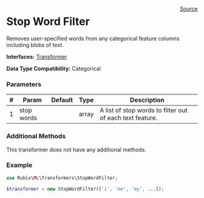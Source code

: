 <span style="float:right;"><a href="https://github.com/RubixML/RubixML/blob/master/src/Transformers/StopWordFilter.php">Source</a></span>

# Stop Word Filter
Removes user-specified words from any categorical feature columns including blobs of text.

**Interfaces:** [Transformer](api.md#transformer)

**Data Type Compatibility:** Categorical

### Parameters
| # | Param | Default | Type | Description |
|---|---|---|---|---|
| 1 | stop words | | array | A list of stop words to filter out of each text feature. |

### Additional Methods
This transformer does not have any additional methods.

### Example
```php
use Rubix\ML\Transformers\StopWordFilter;

$transformer = new StopWordFilter(['i', 'me', 'my', ...]);
```